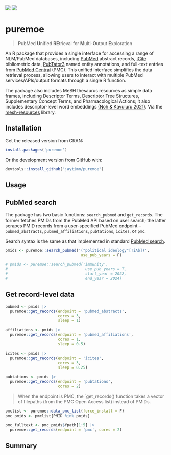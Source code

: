 [![](https://www.r-pkg.org/badges/version/puremoe)](https://cran.r-project.org/package=puremoe)
[![](http://cranlogs.r-pkg.org/badges/last-month/puremoe)](https://cran.r-project.org/package=puremoe)

# puremoe

> **P**ubMed **U**nified **RE**trieval for **M**ulti-**O**utput
> **E**xploration

An R package that provides a single interface for accessing a range of
NLM/PubMed databases, including
[PubMed](https://pubmed.ncbi.nlm.nih.gov/) abstract records,
[iCite](https://icite.od.nih.gov/) bibliometric data,
[PubTator3](https://www.ncbi.nlm.nih.gov/research/pubtator3/) named
entity annotations, and full-text entries from [PubMed
Central](https://www.ncbi.nlm.nih.gov/pmc/) (PMC). This unified
interface simplifies the data retrieval process, allowing users to
interact with multiple PubMed services/APIs/output formats through a
single R function.

The package also includes MeSH thesaurus resources as simple data
frames, including Descriptor Terms, Descriptor Tree Structures,
Supplementary Concept Terms, and Pharmacological Actions; it also
includes descriptor-level word embeddings [(Noh & Kavuluru
2021)](https://www.sciencedirect.com/science/article/pii/S1532046421001969).
Via the [mesh-resources](https://github.com/jaytimm/mesh-resources)
library.

## Installation

Get the released version from CRAN:

``` r
install.packages('puremoe')
```

Or the development version from GitHub with:

``` r
devtools::install_github("jaytimm/puremoe")
```

## Usage

## PubMed search

The package has two basic functions: `search_pubmed` and `get_records`.
The former fetches PMIDs from the PubMed API based on user search; the
latter scrapes PMID records from a user-specified PubMed endpoint –
`pubmed_abstracts`, `pubmed_affiliations`, `pubtations`, `icites`, or
`pmc`.

Search syntax is the same as that implemented in standard [PubMed
search](https://pubmed.ncbi.nlm.nih.gov/advanced/).

``` r
pmids <- puremoe::search_pubmed('("political ideology"[TiAb])',
                                 use_pub_years = F)

# pmids <- puremoe::search_pubmed('immunity', 
#                                  use_pub_years = T,
#                                  start_year = 2022,
#                                  end_year = 2024) 
```

## Get record-level data

``` r
pubmed <- pmids |> 
  puremoe::get_records(endpoint = 'pubmed_abstracts', 
                       cores = 3, 
                       sleep = 1) 

affiliations <- pmids |> 
  puremoe::get_records(endpoint = 'pubmed_affiliations', 
                       cores = 1, 
                       sleep = 0.5)

icites <- pmids |>
  puremoe::get_records(endpoint = 'icites',
                       cores = 3,
                       sleep = 0.25)

pubtations <- pmids |> 
  puremoe::get_records(endpoint = 'pubtations',
                       cores = 2)
```

> When the endpoint is PMC, the \`get_records() function takes a vector
> of filepaths (from the PMC Open Access list) instead of PMIDs.

``` r
pmclist <- puremoe::data_pmc_list(force_install = F)
pmc_pmids <- pmclist[PMID %in% pmids]

pmc_fulltext <- pmc_pmids$fpath[1:5] |> 
  puremoe::get_records(endpoint = 'pmc', cores = 2)
```

## Summary
